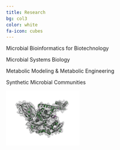 ```yaml
---
title: Research
bg: col3
color: white
fa-icon: cubes
---
```



<p><i class="fa fa-check-square" aria-hidden="true"></i> Microbial Bioinformatics for Biotechnology</p>

<p><i class="fa fa-check-square" aria-hidden="true"></i> Microbial Systems Biology </p>

<p><i class="fa fa-check-square" aria-hidden="true"></i> Metabolic Modeling & Metabolic Engineering </p>

<p><i class="fa fa-check-square" aria-hidden="true"></i> Synthetic Microbial Communities</p>

<img src="img/protein.png" width="200px">

